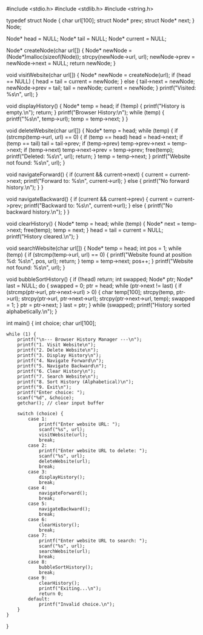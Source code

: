 #include <stdio.h>
#include <stdlib.h>
#include <string.h>

typedef struct Node {
    char url[100];
    struct Node* prev;
    struct Node* next;
} Node;

Node* head = NULL;
Node* tail = NULL;
Node* current = NULL;

Node* createNode(char url[]) {
    Node* newNode = (Node*)malloc(sizeof(Node));
    strcpy(newNode->url, url);
    newNode->prev = newNode->next = NULL;
    return newNode;
}

void visitWebsite(char url[]) {
    Node* newNode = createNode(url);
    if (head == NULL) {
        head = tail = current = newNode;
    } else {
        tail->next = newNode;
        newNode->prev = tail;
        tail = newNode;
        current = newNode;
    }
    printf("Visited: %s\n", url);
}

void displayHistory() {
    Node* temp = head;
    if (!temp) {
        printf("History is empty.\n");
        return;
    }
    printf("Browser History:\n");
    while (temp) {
        printf("%s\n", temp->url);
        temp = temp->next;
    }
}

void deleteWebsite(char url[]) {
    Node* temp = head;
    while (temp) {
        if (strcmp(temp->url, url) == 0) {
            if (temp == head) head = head->next;
            if (temp == tail) tail = tail->prev;
            if (temp->prev) temp->prev->next = temp->next;
            if (temp->next) temp->next->prev = temp->prev;
            free(temp);
            printf("Deleted: %s\n", url);
            return;
        }
        temp = temp->next;
    }
    printf("Website not found: %s\n", url);
}

void navigateForward() {
    if (current && current->next) {
        current = current->next;
        printf("Forward to: %s\n", current->url);
    } else {
        printf("No forward history.\n");
    }
}

void navigateBackward() {
    if (current && current->prev) {
        current = current->prev;
        printf("Backward to: %s\n", current->url);
    } else {
        printf("No backward history.\n");
    }
}

void clearHistory() {
    Node* temp = head;
    while (temp) {
        Node* next = temp->next;
        free(temp);
        temp = next;
    }
    head = tail = current = NULL;
    printf("History cleared.\n");
}

void searchWebsite(char url[]) {
    Node* temp = head;
    int pos = 1;
    while (temp) {
        if (strcmp(temp->url, url) == 0) {
            printf("Website found at position %d: %s\n", pos, url);
            return;
        }
        temp = temp->next;
        pos++;
    }
    printf("Website not found: %s\n", url);
}

void bubbleSortHistory() {
    if (!head) return;
    int swapped;
    Node* ptr;
    Node* last = NULL;
    do {
        swapped = 0;
        ptr = head;
        while (ptr->next != last) {
            if (strcmp(ptr->url, ptr->next->url) > 0) {
                char temp[100];
                strcpy(temp, ptr->url);
                strcpy(ptr->url, ptr->next->url);
                strcpy(ptr->next->url, temp);
                swapped = 1;
            }
            ptr = ptr->next;
        }
        last = ptr;
    } while (swapped);
    printf("History sorted alphabetically.\n");
}

int main() {
    int choice;
    char url[100];

    while (1) {
        printf("\n--- Browser History Manager ---\n");
        printf("1. Visit Website\n");
        printf("2. Delete Website\n");
        printf("3. Display History\n");
        printf("4. Navigate Forward\n");
        printf("5. Navigate Backward\n");
        printf("6. Clear History\n");
        printf("7. Search Website\n");
        printf("8. Sort History (Alphabetical)\n");
        printf("9. Exit\n");
        printf("Enter choice: ");
        scanf("%d", &choice);
        getchar(); // clear input buffer

        switch (choice) {
            case 1:
                printf("Enter website URL: ");
                scanf("%s", url);
                visitWebsite(url);
                break;
            case 2:
                printf("Enter website URL to delete: ");
                scanf("%s", url);
                deleteWebsite(url);
                break;
            case 3:
                displayHistory();
                break;
            case 4:
                navigateForward();
                break;
            case 5:
                navigateBackward();
                break;
            case 6:
                clearHistory();
                break;
            case 7:
                printf("Enter website URL to search: ");
                scanf("%s", url);
                searchWebsite(url);
                break;
            case 8:
                bubbleSortHistory();
                break;
            case 9:
                clearHistory();
                printf("Exiting...\n");
                return 0;
            default:
                printf("Invalid choice.\n");
        }
    }
}
